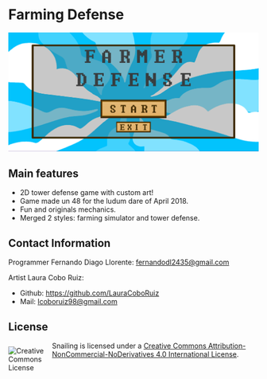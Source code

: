 # Farming Defense

![](https://github.com/Nisew/FarmingDefense/blob/master/Media/Title.png)

## Main features
* 2D tower defense game with custom art!
* Game made un 48 for the ludum dare of April 2018.
* Fun and originals mechanics.
* Merged 2 styles: farming simulator and tower defense.

## Contact Information
Programmer Fernando Diago Llorente: fernandodl2435@gmail.com

Artist Laura Cobo Ruiz:
* Github: https://github.com/LauraCoboRuiz
* Mail: lcoboruiz98@gmail.com

## License

<img alt="Creative Commons License" align="left" src="https://i.creativecommons.org/l/by-nc-nd/4.0/88x31.png" width=88 vspace="10"/></a>
Snailing is licensed under a [Creative Commons Attribution-NonCommercial-NoDerivatives 4.0 International License](https://creativecommons.org/licenses/by-nc-nd/4.0/).
